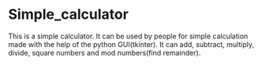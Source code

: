 # Simple_calculator
This is a simple calculator. It can be used by people for simple calculation made with the help of the python GUI(tkinter).
It can add, subtract, multiply, divide, square numbers and mod numbers(find remainder).
